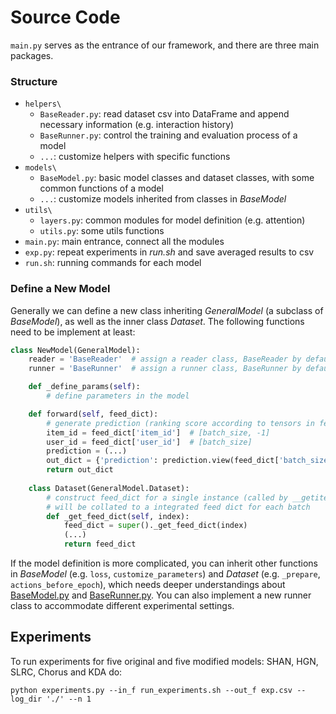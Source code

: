 # Source Code	

`main.py` serves as the entrance of our framework, and there are three main packages. 

### Structure

- `helpers\`
  - `BaseReader.py`: read dataset csv into DataFrame and append necessary information (e.g. interaction history)
  - `BaseRunner.py`: control the training and evaluation process of a model
  - `...`: customize helpers with specific functions
- `models\`
  - `BaseModel.py`: basic model classes and dataset classes, with some common functions of a model
  - `...`: customize models inherited from classes in *BaseModel*
- `utils\`
  - `layers.py`: common modules for model definition (e.g. attention)
  - `utils.py`: some utils functions
- `main.py`: main entrance, connect all the modules
- `exp.py`: repeat experiments in *run.sh* and save averaged results to csv 
- `run.sh`: running commands for each model



### Define a New Model

Generally we can define a new class inheriting *GeneralModel* (a subclass of *BaseModel*), as well as the inner class *Dataset*. The following functions need to be implement at least:

```python
class NewModel(GeneralModel):
    reader = 'BaseReader'  # assign a reader class, BaseReader by default
    runner = 'BaseRunner'  # assign a runner class, BaseRunner by default

    def _define_params(self):
        # define parameters in the model

    def forward(self, feed_dict):
        # generate prediction (ranking score according to tensors in feed_dict)
        item_id = feed_dict['item_id']  # [batch_size, -1]
        user_id = feed_dict['user_id']  # [batch_size]
        prediction = (...)
        out_dict = {'prediction': prediction.view(feed_dict['batch_size'], -1)}
        return out_dict
    
    class Dataset(GeneralModel.Dataset):
        # construct feed_dict for a single instance (called by __getitem__)
        # will be collated to a integrated feed dict for each batch
        def _get_feed_dict(self, index):
            feed_dict = super()._get_feed_dict(index)
            (...)
            return feed_dict
```



If the model definition is more complicated, you can inherit other functions in *BaseModel* (e.g. `loss`, `customize_parameters`) and *Dataset* (e.g. `_prepare`, `actions_before_epoch`), which needs deeper understandings about [BaseModel.py](https://github.com/THUwangcy/ReChorus/tree/master/src/models/BaseModel.py) and [BaseRunner.py](https://github.com/THUwangcy/ReChorus/tree/master/src/helpers/BaseRunner.py). You can also implement a new runner class to accommodate different experimental settings.

## Experiments

To run experiments for five original and five modified models: SHAN, HGN, SLRC, Chorus and KDA do:
```commandline
python experiments.py --in_f run_experiments.sh --out_f exp.csv --log_dir './' --n 1
```
